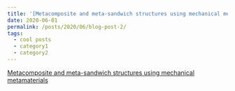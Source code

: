 ```yaml
---
title: '[Metacomposite and meta-sandwich structures using mechanical metamaterials](https://computationalmechanics.in/metacomposite-and-meta-sandwich-structures-using-mechanical-metamaterials/)'
date: 2020-06-01
permalink: /posts/2020/06/blog-post-2/
tags:
  - cool posts
  - category1
  - category2
---
```

[Metacomposite and meta-sandwich structures using mechanical metamaterials](https://computationalmechanics.in/metacomposite-and-meta-sandwich-structures-using-mechanical-metamaterials/)
